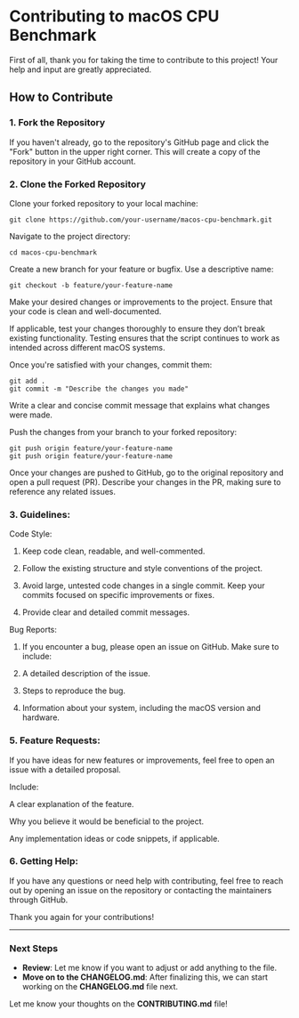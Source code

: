 # Contributing to macOS CPU Benchmark

First of all, thank you for taking the time to contribute to this project! Your help and input are greatly appreciated.

## How to Contribute

### 1. Fork the Repository

If you haven't already, go to the repository's GitHub page and click the "Fork" button in the upper right corner. This will create a copy of the repository in your GitHub account.

### 2. Clone the Forked Repository

Clone your forked repository to your local machine:

```
git clone https://github.com/your-username/macos-cpu-benchmark.git
```
 Navigate to the project directory:
```
cd macos-cpu-benchmark
```

Create a new branch for your feature or bugfix. Use a descriptive name:
```
git checkout -b feature/your-feature-name
```
Make your desired changes or improvements to the project. Ensure that your code is clean and well-documented.

If applicable, test your changes thoroughly to ensure they don’t break existing functionality. Testing ensures that the script continues to work as intended across different macOS systems.

Once you're satisfied with your changes, commit them:
```
git add .
git commit -m "Describe the changes you made"
```
Write a clear and concise commit message that explains what changes were made.

Push the changes from your branch to your forked repository:
```
git push origin feature/your-feature-name
git push origin feature/your-feature-name
```

Once your changes are pushed to GitHub, go to the original repository and open a pull request (PR). Describe your changes in the PR, making sure to reference any related issues.

### 3. Guidelines:

Code Style:

1. Keep code clean, readable, and well-commented.

2. Follow the existing structure and style conventions of the project.

3. Avoid large, untested code changes in a single commit. Keep your commits focused on specific improvements or fixes.

4. Provide clear and detailed commit messages.

Bug Reports:

1. If you encounter a bug, please open an issue on GitHub. Make sure to include:

2. A detailed description of the issue.

3. Steps to reproduce the bug.

4. Information about your system, including the macOS version and hardware.

### 5. Feature Requests:
If you have ideas for new features or improvements, feel free to open an issue with a detailed proposal. 

Include:

A clear explanation of the feature.

Why you believe it would be beneficial to the project.

Any implementation ideas or code snippets, if applicable.

### 6. Getting Help:

If you have any questions or need help with contributing, feel free to reach out by opening an issue on the repository or contacting the maintainers through GitHub.


Thank you again for your contributions!

---

### Next Steps

- **Review**: Let me know if you want to adjust or add anything to the file.
- **Move on to the CHANGELOG.md**: After finalizing this, we can start working on the **CHANGELOG.md** file next.

Let me know your thoughts on the **CONTRIBUTING.md** file!
